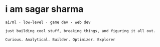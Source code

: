 # i am sagar sharma

```
ai/ml · low-level · game dev · web dev

just building cool stuff, breaking things, and figuring it all out.

Curious. Analytical. Builder. Optimizer. Explorer
```
